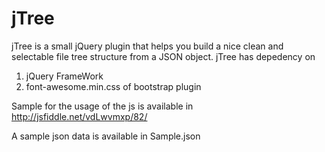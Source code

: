 # jTree
jTree is a small jQuery plugin that helps you build a nice clean and selectable file tree structure from a JSON object.
jTree has depedency on 
1. jQuery FrameWork 
2. font-awesome.min.css of bootstrap plugin 

Sample for the usage of the js is available in http://jsfiddle.net/vdLwvmxp/82/

A sample json data is available in Sample.json 
